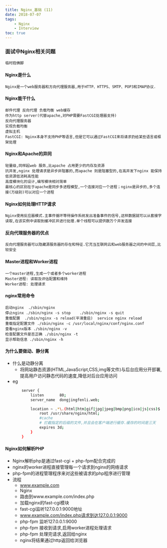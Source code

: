 ```yaml
---
title: Nginx_基础 (11)
date: 2018-07-07
tags: 
    - Nginx
    - Interview
toc: true
---
```


### 面试中Nginx相关问题
    临时抱佛脚

<!-- more -->

#### Nginx是什么
    Nginx是一个web服务器和方向代理服务器,用于HTTP、HTTPS、SMTP、POP3和IMAP协议.

#### Nginx能干什么
    邮件代理 反向代理 负载均衡 web缓存
    作为http server(代替apache,对PHP需要FastCGI处理器支持)
    反向代理服务器
    实现负载均衡
    虚拟主机
    FastCGI: Nginx本身不支持PHP等语言,但是它可以通过FastCGI来将请求扔给某些语言或框架处理

#### Nginx和Apache的异同
    轻量级,同样起web 服务,比apache 占用更少的内存及资源 
    抗并发,nginx 处理请求是异步非阻塞的,而apache 则是阻塞型的,在高并发下nginx 能保持低资源低消耗高性能
    高度模块化的设计,编写模块相对简单 
    最核心的区别在于apache是同步多进程模型,一个连接对应一个进程；nginx是异步的,多个连接(万级别)可以对应一个进程 

#### Nginx如何处理HTTP请求
    Nginx使用反应器模式.主事件循环等待操作系统发出准备事件的信号,这样数据就可以从套接字读取,在该实例中读取到缓冲区并进行处理.单个线程可以提供数万个并发连接

#### 反向代理服务器的优点
    反向代理服务器可以隐藏源服务器的存在和特征.它充当互联网云和web服务器之间的中间层,比较安全

#### Master进程和Worker进程
    一个master进程,生成一个或者多个worker进程
    Master进程: 读取及评估配置和维持
    Worker进程: 处理请求

#### nginx常用命令
    启动nginx  ./sbin/nginx
    停止nginx ./sbin/nginx -s stop    ./sbin/nginx -s quit
    重载配置  ./sbin/nginx -s reload(平滑重启)  service nginx reload 
    重载指定配置文件 ./sbin/nginx -c /usr/local/nginx/conf/nginx.conf
    查看nginx版本 ./sbin/nginx -v
    检查配置文件是否正确 ./sbin/nginx -t
    显示帮助信息 ./sbin/nginx -h

#### 为什么要做动、静分离
- 什么是动静分离
    * 将网站静态资源(HTML,JavaScript,CSS,img等文件)与后台应用分开部署,提高用户访问静态代码的速度,降低对后台应用访问
- eg
    ```bash
        server {
            listen       80;
            server_name  dongjingfenli.web;

            location ~ .*\.(html|htm|gif|jpg|jpeg|bmp|png|ico|js|css)$ {
                root /usr/share/nginx/html;
                #cache
                # 拦截指定的后缀的文件,并且会在客户端进行缓存.缓存的时间是三天
                expires 3d;
            }
        }
    ```

#### Nginx如何解析PHP
- Nginx解析php是通过fast-cgi + php-fpm配合完成的
- nginx的worker进程直接管理每一个请求到nginx的网络请求
- php-fpm的进程管理程序来对这些被请求的php程序进行管理
- 流程
    * www.example.com
    * Nginx
    * 路由到www.example.com/index.php
    * 加载nginx的fast-cgi模块
    * fast-cgi监听127.0.0.1:9000地址
    * www.example.com/index.php请求到达127.0.0.1:9000
    * php-fpm 监听127.0.0.1:9000
    * php-fpm 接收到请求,启用worker进程处理请求
    * php-fpm 处理完请求,返回给nginx
    * nginx将结果通过http返回给浏览器
